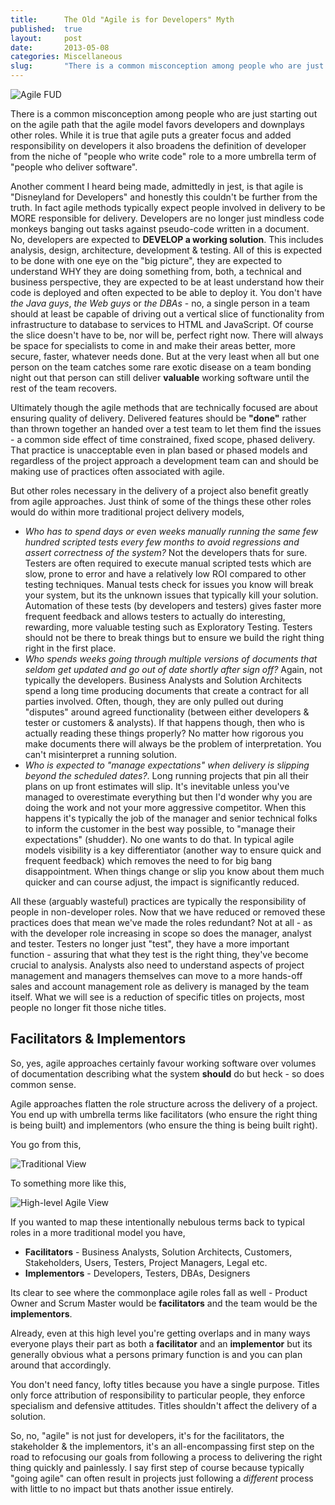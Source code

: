 ```yaml
---
title:      The Old "Agile is for Developers" Myth
published:  true
layout:     post
date:       2013-05-08
categories: Miscellaneous
slug:       "There is a common misconception among people who are just starting out on the agile path that the agile model favors developers and downplays other roles.  While it is true that agile puts a greater focus and added responsibility on developers it also broadens the definition of developer"
---
```


![Agile FUD](/images/blog/agile-fear.png)

There is a common misconception among people who are just starting out on the agile path that the agile model favors developers and downplays other roles.  While it is true that agile puts a greater focus and added responsibility on developers it also broadens the definition of developer from the niche of "people who write code" role to a more umbrella term of "people who deliver software".

Another comment I heard being made, admittedly in jest, is that agile is "Disneyland for Developers" and honestly this couldn't be further from the truth. In fact agile methods typically expect people involved in delivery to be MORE responsible for delivery.  Developers are no longer just mindless code monkeys banging out tasks against pseudo-code written in a document.  No, developers are expected to __DEVELOP a working solution__.  This includes analysis, design, architecture, development & testing.  All of this is expected to be done with one eye on the "big picture", they are expected to understand WHY they are doing something from, both, a technical and business perspective, they are expected to be at least understand how their code is deployed and often expected to be able to deploy it.  You don't have _the Java guys_, _the Web guys_ or _the DBAs_ - no, a single person in a team should at least be capable of driving out a vertical slice of functionality from infrastructure to database to services to HTML and JavaScript.  Of course the slice doesn't have to be, nor will be, perfect right now. There will always be space for specialists to come in and make their areas better, more secure, faster, whatever needs done.  But at the very least when all but one person on the team catches some rare exotic disease on a team bonding night out that person can still deliver __valuable__ working software until the rest of the team recovers.

Ultimately though the agile methods that are technically focused are about ensuring quality of delivery.  Delivered features should be __"done"__ rather than thrown together an handed over a test team to let them find the issues - a common side effect of time constrained, fixed scope, phased delivery.  That practice is unacceptable even in plan based or phased models and regardless of the project approach a development team can and should be making use of practices often associated with agile.

But other roles necessary in the delivery of a project also benefit greatly from agile approaches.  Just think of some of the things these other roles would do within more traditional project delivery models,

- _Who has to spend days or even weeks manually running the same few hundred scripted tests every few months to avoid regressions and assert correctness of the system?_  Not the developers thats for sure.  Testers are often required to execute manual scripted tests which are slow, prone to error and have a relatively low ROI compared to other testing techniques.  Manual tests check for issues you know will break your system, but its the unknown issues that typically kill your solution.  Automation of these tests (by developers and testers) gives faster more frequent feedback and allows testers to actually do interesting, rewarding, more valuable testing such as Exploratory Testing.  Testers should not be there to break things but to ensure we build the right thing right in the first place.
- _Who spends weeks going through multiple versions of documents that seldom get updated and go out of date shortly after sign off?_  Again, not typically the developers.  Business Analysts and Solution Architects spend a long time producing documents that create a contract for all parties involved.  Often, though, they are only pulled out during "disputes" around agreed functionality (between either developers & tester or customers & analysts).  If that happens though, then who is actually reading these things properly?  No matter how rigorous you make documents there will always be the problem of interpretation.  You can't misinterpret a running solution.
- _Who is expected to "manage expectations" when delivery is slipping beyond the scheduled dates?_.  Long running projects that pin all their plans on up front estimates will slip.  It's inevitable unless you've managed to overestimate everything but then I'd wonder why you are doing the work and not your more aggressive competitor.  When this happens it's typically the job of the manager and senior technical folks to inform the customer in the best way possible, to "manage their expectations" (shudder).  No one wants to do that.  In typical agile models visibility is a key differentiator (another way to ensure quick and frequent feedback) which removes the need to for big bang disappointment.  When things change or slip you know about them much quicker and can course adjust, the impact is significantly reduced.

All these (arguably wasteful) practices are typically the responsibility of people in non-developer roles.  Now that we have reduced or removed these practices does that mean we've made the roles redundant?  Not at all - as with the developer role increasing in scope so does the manager, analyst and tester.  Testers no longer just "test", they have a more important function - assuring that what they test is the right thing, they've become crucial to analysis.  Analysts also need to understand aspects of project management and managers themselves can move to a more hands-off sales and account management role as delivery is managed by the team itself.  What we will see is a reduction of specific titles on projects, most people no longer fit those niche titles.

## Facilitators & Implementors

So, yes, agile approaches certainly favour working software over volumes of documentation describing what the system __should__ do but heck - so does common sense.  

Agile approaches flatten the role structure across the delivery of a project.  You end up with umbrella terms like facilitators (who ensure the right thing is being built) and implementors (who ensure the thing is being built right).  

You go from this,

![Traditional View](/images/blog/traditional-view.png)

To something more like this,

![High-level Agile View](/images/blog/agile-view.png)

If you wanted to map these intentionally nebulous terms back to typical roles in a more traditional model you have,

- __Facilitators__ - Business Analysts, Solution Architects, Customers, Stakeholders, Users, Testers, Project Managers, Legal etc.
- __Implementors__ - Developers, Testers, DBAs, Designers 

Its clear to see where the commonplace agile roles fall as well - Product Owner and Scrum Master would be __facilitators__ and the team would be the __implementors__.

Already, even at this high level you're getting overlaps and in many ways everyone plays their part as both a __facilitator__ and an __implementor__ but its generally obvious what a persons primary function is and you can plan around that accordingly.

You don't need fancy, lofty titles because you have a single purpose. Titles only force attribution of responsibility to particular people, they enforce specialism and defensive attitudes.  Titles shouldn't affect the delivery of a solution.

So, no, "agile" is not just for developers, it's for the facilitators, the stakeholder & the implementors, it's an all-encompassing first step on the road to refocusing our goals from following a process to delivering the right thing quickly and painlessly.  I say first step of course because typically "going agile" can often result in projects just following a _different_ process with little to no impact but thats another issue entirely.
